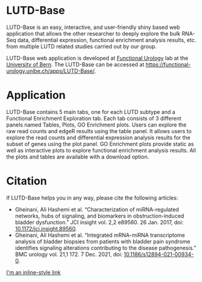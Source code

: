 # LUTD-Base
LUTD-Base is an easy, interactive, and user-friendly shiny based web application that allows the other researcher to deeply explore the bulk RNA-Seq data, differential expression, functional enrichment analysis results, etc. from multiple LUTD related studies carried out by our group.

LUTD-Base web application is developed at [Functional Urology](http://www.urofun.ch/) lab at the [University of Bern](https://www.unibe.ch/index_eng.html/). The LUTD-Base can be accessed at https://functional-urology.unibe.ch/apps/LUTD-Base/.

# Application
LUTD-Base contains 5 main tabs, one for each LUTD subtype and a Functional Enrichment Exploration tab. Each tab consists of 3 different panels named Tables, Plots, GO Enrichment plots. Users can explore the raw read counts and edgeR results using the table panel. It allows users to explore the read counts and differential expression analysis results for the subset of genes using the plot panel. GO Enrichment plots provide static as well as interactive plots to explore functional enrichment analysis results. All the plots and tables are available with a download option.

# Citation
If LUTD-Base helps you in any way, please cite the following articles:

* Gheinani, Ali Hashemi et al. “Characterization of miRNA-regulated networks, hubs of signaling, and biomarkers in obstruction-induced bladder dysfunction.” JCI insight vol. 2,2 e89560. 26 Jan. 2017, doi: [10.1172/jci.insight.89560](https://insight.jci.org/articles/view/89560).
* Gheinani, Ali Hashemi et al. “Integrated mRNA-miRNA transcriptome analysis of bladder biopsies from patients with bladder pain syndrome identifies signaling alterations contributing to the disease pathogenesis.” BMC urology vol. 21,1 172. 7 Dec. 2021, doi: [10.1186/s12894-021-00934-0](https://bmcurol.biomedcentral.com/articles/10.1186/s12894-021-00934-0).

[I'm an inline-style link](https://www.google.com)

